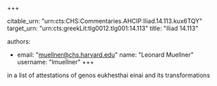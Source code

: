 +++


citable_urn: "urn:cts:CHS:Commentaries.AHCIP:Iliad.14.113.kux6TQY"
target_urn: "urn:cts:greekLit:tlg0012.tlg001:14.113"
title: "Iliad 14.113"

authors:
- email: "muellner@chs.harvard.edu"
  name: "Leonard Muellner"
  username: "lmuellner"
+++

<p>in a list of attestations of genos eukhesthai einai and its transformations</p>